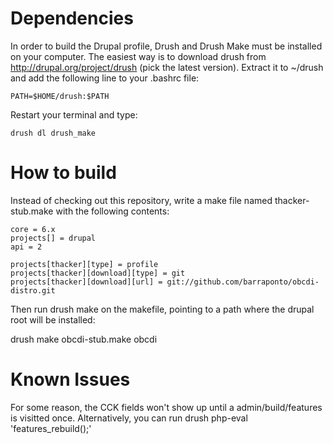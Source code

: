 Dependencies
============

In order to build the Drupal profile, Drush and Drush Make must be 
installed on your computer. The easiest way is to download drush from
http://drupal.org/project/drush (pick the latest version). Extract it
to ~/drush and add the following line to your .bashrc file:

    PATH=$HOME/drush:$PATH

Restart your terminal and type:

    drush dl drush_make

How to build
============

Instead of checking out this repository, write a make file named
thacker-stub.make with the following contents:

    core = 6.x
    projects[] = drupal
    api = 2
    
    projects[thacker][type] = profile
    projects[thacker][download][type] = git
    projects[thacker][download][url] = git://github.com/barraponto/obcdi-distro.git

Then run drush make on the makefile, pointing to a path where the drupal root will be installed:

  drush make obcdi-stub.make obcdi

Known Issues
============

For some reason, the CCK fields won't show up until a admin/build/features is visitted once.
Alternatively, you can run
    drush php-eval 'features_rebuild();'
